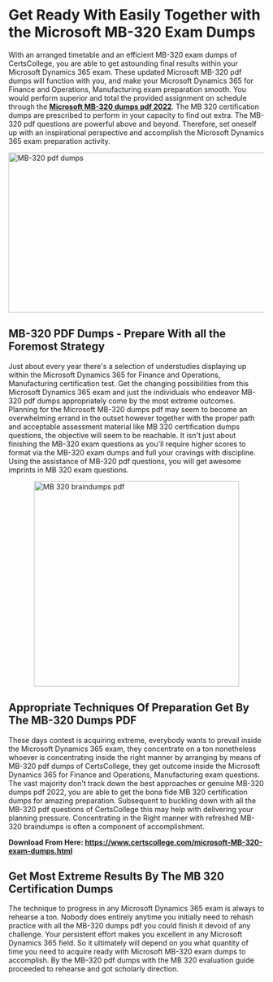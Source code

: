 <h1><strong>Get Ready With Easily Together with the Microsoft MB-320 Exam Dumps&nbsp;</strong></h1>
<p><span style="font-weight: 400;">With an arranged timetable and an efficient  MB-320 exam dumps of CertsCollege, you are able to get astounding final results within your Microsoft Dynamics 365 exam. These updated Microsoft MB-320 pdf dumps will function with you, and make your Microsoft Dynamics 365 for Finance and Operations, Manufacturing exam preparation smooth. You would perform superior and total the provided assignment on schedule through the <strong><a href="https://www.certscollege.com/microsoft-MB-320-exam-dumps.html">Microsoft MB-320 dumps pdf 2022</a></strong>. The MB 320 certification dumps are prescribed to perform in your capacity to find out extra. The  MB-320 pdf questions are powerful above and beyond. Therefore, set oneself up with an inspirational perspective and accomplish the Microsoft Dynamics 365 exam preparation activity.&nbsp;</span></p>
<p><span style="font-weight: 400;"><img style="display: block; margin-left: auto; margin-right: auto;" src="https://i.ibb.co/CPDK3ps/Yellow-and-Blue-Initiative-Blog-Banner.png" alt="MB-320 pdf dumps" width="559" height="315" /></span></p>
<h2><strong>MB-320 PDF Dumps - Prepare With all the Foremost Strategy</strong></h2>
<p><span style="font-weight: 400;">Just about every year there's a selection of understudies displaying up within the Microsoft Dynamics 365 for Finance and Operations, Manufacturing certification test. Get the changing possibilities from this Microsoft Dynamics 365 exam and just the individuals who endeavor MB-320 pdf dumps appropriately come by the most extreme outcomes. Planning for the Microsoft MB-320 dumps pdf may seem to become an overwhelming errand in the outset however together with the proper path and acceptable assessment material like MB 320 certification dumps questions, the objective will seem to be reachable. It isn't just about finishing the MB-320 exam questions as you'll require higher scores to format via the MB-320 exam dumps and full your cravings with discipline. Using the assistance of MB-320 pdf questions, you will get awesome imprints in MB 320 exam questions.</span></p>
<p><span style="font-weight: 400;"><a href="https://tinyurl.com/yb356nyf"><img style="display: block; margin-left: auto; margin-right: auto;" src="https://i.ibb.co/9tMrhdY/Teacher-Appreciation-Invitation.png" alt="MB 320 braindumps pdf " width="404" height="404" /></a></span></p>
<h2><strong>Appropriate Techniques Of Preparation Get By The MB-320 Dumps PDF</strong></h2>
<p><span style="font-weight: 400;">These days contest is acquiring extreme, everybody wants to prevail inside the Microsoft Dynamics 365 exam, they concentrate on a ton nonetheless whoever is concentrating inside the right manner by arranging by means of MB-320 pdf dumps of CertsCollege, they get outcome inside the Microsoft Dynamics 365 for Finance and Operations, Manufacturing exam questions. The vast majority don't track down the best approaches or genuine MB-320 dumps pdf 2022, you are able to get the bona fide MB 320 certification dumps for amazing preparation. Subsequent to buckling down with all the  MB-320 pdf questions of CertsCollege this may help with delivering your planning pressure. Concentrating in the Right manner with refreshed MB-320 braindumps is often a component of accomplishment.</span></p>
<p><span style="font-weight: 400;"><strong>Download From Here: <a href="https://www.certscollege.com/microsoft-MB-320-exam-dumps.html">https://www.certscollege.com/microsoft-MB-320-exam-dumps.html</a></strong></span></p>
<h2><strong>Get Most Extreme Results By The MB 320 Certification Dumps</strong></h2>
<p><span style="font-weight: 400;">The technique to progress in any Microsoft Dynamics 365 exam is always to rehearse a ton. Nobody does entirely anytime you initially need to rehash practice with all the MB-320 dumps pdf you could finish it devoid of any challenge. Your persistent effort makes you excellent in any Microsoft Dynamics 365 field. So it ultimately will depend on you what quantity of time you need to acquire ready with Microsoft MB-320 exam dumps to accomplish. By the MB-320 pdf dumps with the MB 320 evaluation guide proceeded to rehearse and got scholarly direction.</span></p>
